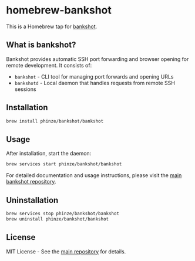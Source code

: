 # homebrew-bankshot

This is a Homebrew tap for [bankshot](https://github.com/phinze/bankshot).

## What is bankshot?

Bankshot provides automatic SSH port forwarding and browser opening for remote development. It consists of:
- `bankshot` - CLI tool for managing port forwards and opening URLs
- `bankshotd` - Local daemon that handles requests from remote SSH sessions

## Installation

```bash
brew install phinze/bankshot/bankshot
```

## Usage

After installation, start the daemon:

```bash
brew services start phinze/bankshot/bankshot
```

For detailed documentation and usage instructions, please visit the [main bankshot repository](https://github.com/phinze/bankshot).

## Uninstallation

```bash
brew services stop phinze/bankshot/bankshot
brew uninstall phinze/bankshot/bankshot
```

## License

MIT License - See the [main repository](https://github.com/phinze/bankshot) for details.
